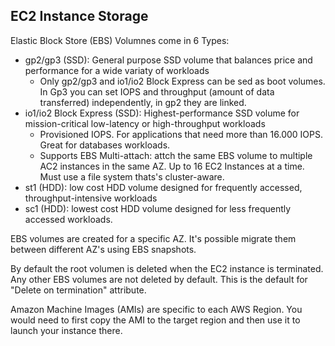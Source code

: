 
## EC2 Instance Storage

Elastic Block Store (EBS) Volumnes come in 6 Types:
- gp2/gp3 (SSD): General purpose SSD volume that balances price and performance for a wide variaty of workloads
  - Only gp2/gp3 and io1/io2 Block Express can be sed as boot volumes. In Gp3 you can set IOPS and throughput (amount of data transferred) independently, in gp2 they are linked.
- io1/io2 Block Express (SSD): Highest-performance SSD volume for mission-critical low-latency or high-throughput workloads
  - Provisioned IOPS. For applications that need more than 16.000 IOPS. Great for databases workloads.
  - Supports EBS Multi-attach: attch the same EBS volume to multiple AC2 instances in the same AZ. Up to 16 EC2 Instances at a time. Must use a file system thats's cluster-aware.
- st1 (HDD): low cost HDD volume designed for frequently accessed, throughput-intensive workloads
- sc1 (HDD): lowest cost HDD volume designed for less frequently accessed workloads.

EBS volumes are created for a specific AZ. It's possible migrate them between different AZ's using EBS snapshots.

By default the root volumen is deleted when the EC2 instance is terminated. Any other EBS volumes are not deleted by default. This is the default for "Delete on termination" attribute.

Amazon Machine Images (AMIs) are specific to each AWS Region. You would need to first copy the AMI to the target region and then use it to launch your instance there.
